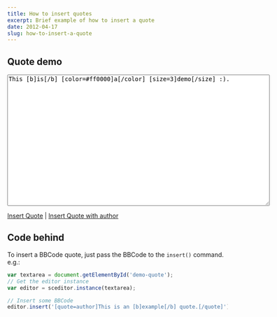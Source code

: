```yaml
---
title: How to insert quotes
excerpt: Brief example of how to insert a quote
date: 2012-04-17
slug: how-to-insert-a-quote
---
```

## Quote demo

<link rel="stylesheet" href="/minified/themes/default.min.css" />
<script src="/minified/sceditor.min.js"></script>
<script src="/minified/formats/bbcode.js"></script>

<textarea style="width:600px; height:300px" id="demo-quote">This [b]is[/b] [color=#ff0000]a[/color] [size=3]demo[/size] :).</textarea>

<script>
var textarea = document.getElementById('demo-quote');
sceditor.create(textarea, {
	format: 'bbcode',
	style: '/minified/themes/content/default.min.css',
	emoticonsRoot: '/'
});
function insertQuote(includeAuthor) {
	var textarea = document.getElementById('demo-quote');
	// Get the editor instance
	var editor = sceditor.instance(textarea);

	// execute the insert command
	if(includeAuthor)
		editor.insert('[quote=author]This is an [b]example[/b] quote.[/quote]');
	else
		editor.insert('[quote]This is an [b]example[/b] quote.[/quote]');
}
</script>

<a href="javascript:insertQuote();">Insert Quote</a> | <a href="javascript:insertQuote(true);">Insert Quote with author</a>

## Code behind

To insert a BBCode quote, just pass the BBCode to the `insert()` command.
e.g.:

```js
var textarea = document.getElementById('demo-quote');
// Get the editor instance
var editor = sceditor.instance(textarea);

// Insert some BBCode
editor.insert('[quote=author]This is an [b]example[/b] quote.[/quote]');
```
